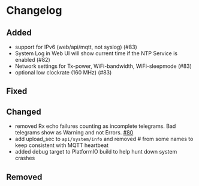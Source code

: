 # Changelog

## Added

- support for IPv6 (web/api/mqtt, not syslog) (#83)
- System Log in Web UI will show current time if the NTP Service is enabled (#82)
- Network settings for Tx-power, WiFi-bandwidth, WiFi-sleepmode (#83)
- optional low clockrate (160 MHz) (#83)

## Fixed

## Changed

- removed Rx echo failures counting as incomplete telegrams. Bad telegrams show as Warning and not Errors. [#80](https://github.com/emsesp/EMS-ESP32/issues/80)
- add upload_sec to `api/system/info` and removed # from some names to keep consistent with MQTT heartbeat
- added debug target to PlatformIO build to help hunt down system crashes

## Removed
